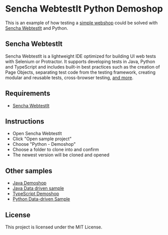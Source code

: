 # Sencha WebtestIt Python Demoshop

This is an example of how testing a [simple webshop](http://demoshop.webtestit.com/) could be solved with [Sencha WebtestIt](https://www.sencha.com/products/webtestit/) and Python.

## Sencha WebtestIt

Sencha WebtestIt is a lightweight IDE optimized for building UI web tests with Selenium or Protractor. It supports developing tests in Java, Python and TypeScript and includes built-in best practices such as the creation of Page Objects, separating test code from the testing framework, creating modular and reusable tests, cross-browser testing, [and more](https://www.sencha.com/products/webtestit/).

## Requirements

* [Sencha WebtestIt](https://www.sencha.com/products/webtestit/)

## Instructions

* Open Sencha WebtestIt
* Click "Open sample project"
* Choose "Python - Demoshop"
* Choose a folder to clone into and confirm
* The newest version will be cloned and opened

## Other samples

* [Java Demoshop](https://github.com/extjs/RxSe-java-demoshop)
* [Java Data driven sample](https://github.com/extjs/RxSe-java-data-driven-sample)
* [TypeScript Demoshop](https://github.com/extjs/RxSe-ts-demoshop)
* [Python Data-driven Sample](https://github.com/extjs/RxSe-python-data-driven-sample)

## License

This project is licensed under the MIT License.
